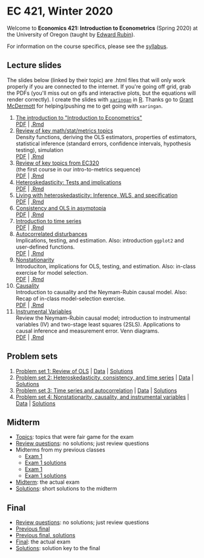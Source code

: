 # EC 421, Winter 2020

Welcome to **Economics 421: Introduction to Econometrics** (Spring 2020) at the University of Oregon (taught by [Edward Rubin](https://edrub.in)).

For information on the course specifics, please see the [syllabus](https://raw.githack.com/edrubin/EC421W20/master/Syllabus/syllabus.pdf).

## Lecture slides

The slides below (linked by their topic) are .html files that will only work properly if you are connected to the internet. If you're going off grid, grab the PDFs (you'll miss out on gifs and interactive plots, but the equations will render correctly). I create the slides with [`xaringan`](https://github.com/yihui/xaringan/wiki) in [R](cran.r-project.org). Thanks go to [Grant McDermott](grantmcdermott.com/) for helping/pushing me to get going with `xaringan`.

1. [The introduction to "Introduction to Econometrics"](https://raw.githack.com/edrubin/EC421W20/master/notes/01-intro/01-intro.html) <br> [PDF](https://raw.githack.com/edrubin/EC421W20/master/notes/01-intro/01-intro.pdf) | [.Rmd](https://github.com/edrubin/EC421W20/blob/master/notes/01-intro/01-intro.Rmd)
2. [Review of key math/stat/metrics topics](https://raw.githack.com/edrubin/EC421W20/master/notes/02-review/02-review.html)<br>Density functions, deriving the OLS estimators, properties of estimators, statistical inference (standard errors, confidence intervals, hypothesis testing), simulation <br> [PDF](https://raw.githack.com/edrubin/EC421W20/master/notes/02-review/02-review.pdf) | [.Rmd](https://github.com/edrubin/EC421W20/blob/master/notes/02-review/02-review.Rmd)
3. [Review of key topics from EC320](https://raw.githack.com/edrubin/EC421W20/master/notes/03-review/03-review.html)<br>(the first course in our intro-to-metrics sequence) <br> [PDF](https://raw.githack.com/edrubin/EC421W20/master/notes/03-review/03-review.pdf) | [.Rmd](https://github.com/edrubin/EC421W20/blob/master/notes/03-review/03-review.Rmd)
4. [Heteroskedasticity: Tests and implications](https://raw.githack.com/edrubin/EC421W20/master/notes/04-heteroskedasticity/04-heteroskedasticity.html) <br> [PDF](https://raw.githack.com/edrubin/EC421W20/master/notes/04-heteroskedasticity/04-heteroskedasticity.pdf) | [.Rmd](https://github.com/edrubin/EC421W20/blob/master/notes/04-heteroskedasticity/04-heteroskedasticity.Rmd)
5. [Living with heteroskedasticity: Inference, WLS, and specification](https://raw.githack.com/edrubin/EC421W20/master/notes/05-heteroskedasticity/05-heteroskedasticity.html) <br> [PDF](https://raw.githack.com/edrubin/EC421W20/master/notes/05-heteroskedasticity/05-heteroskedasticity.pdf) | [.Rmd](https://github.com/edrubin/EC421W20/blob/master/notes/05-heteroskedasticity/05-heteroskedasticity.Rmd)
6. [Consistency and OLS in asymptopia](https://raw.githack.com/edrubin/EC421W20/master/notes/06-consistency/06-consistency.html) <br> [PDF](https://raw.githack.com/edrubin/EC421W20/master/notes/06-consistency/06-consistency.pdf) | [.Rmd](https://github.com/edrubin/EC421W20/blob/master/notes/06-consistency/06-consistency.Rmd)
7. [Introduction to time series](https://raw.githack.com/edrubin/EC421W20/master/notes/07-timeseries/07-time-series.html) <br> [PDF](https://raw.githack.com/edrubin/EC421W20/master/notes/07-timeseries/07-time-series.pdf) | [.Rmd](https://github.com/edrubin/EC421W20/blob/master/notes/07-timeseries/07-time-series.Rmd)
8. [Autocorrelated disturbances](https://raw.githack.com/edrubin/EC421W20/master/notes/08-autocorrelation/08-autocorrelation.html)<br>Implications, testing, and estimation. Also: introduction `ggplot2` and user-defined functions. <br> [PDF](https://raw.githack.com/edrubin/EC421W20/master/notes/08-autocorrelation/08-autocorrelation.pdf) | [.Rmd](https://github.com/edrubin/EC421W20/blob/master/notes/08-autocorrelation/08-autocorrelation.Rmd)
9. [Nonstationarity](https://raw.githack.com/edrubin/EC421W20/master/notes/09-nonstationarity/09-nonstationarity.html)<br>Introduciton, implications for OLS, testing, and estimation. Also: in-class exercise for model selection. <br> [PDF](https://raw.githack.com/edrubin/EC421W20/master/notes/09-nonstationarity/09-nonstationarity.pdf) | [.Rmd](https://github.com/edrubin/EC421W20/blob/master/notes/09-nonstationarity/09-nonstationarity.Rmd)
10. [Causality](https://raw.githack.com/edrubin/EC421W20/master/notes/10-causality/10-causality.html)<br>Introduction to causality and the Neymam-Rubin causal model. Also: Recap of in-class model-selection exercise. <br> [PDF](https://raw.githack.com/edrubin/EC421W20/master/notes/10-causality/10-causality.pdf) | [.Rmd](https://github.com/edrubin/EC421W20/blob/master/notes/10-causality/10-causality.Rmd)
11. [Instrumental Variables](https://raw.githack.com/edrubin/EC421W20/master/notes/11-iv/11-iv.html)<br>Review the Neymam-Rubin causal model; introduction to instrumental variables (IV) and two-stage least squares (2SLS). Applications to causal inference and measurement error. Venn diagrams. <br> [PDF](https://raw.githack.com/edrubin/EC421W20/master/notes/11-iv/11-iv.pdf) | [.Rmd](https://github.com/edrubin/EC421W20/blob/master/notes/11-iv/11-iv.Rmd)

## Problem sets

1. [Problem set 1: Review of OLS](https://raw.githack.com/edrubin/EC421W20/master/problem-sets/001-assignment.pdf) | [Data](https://raw.githack.com/edrubin/EC421W20/master/problem-sets/001-data.csv) | [Solutions](https://raw.githack.com/edrubin/EC421W20/master/problem-sets/001-solutions.pdf)
2. [Problem set 2: Heteroskedasticity, consistency, and time series](https://raw.githack.com/edrubin/EC421W20/master/problem-sets/002-assignment.pdf) | [Data](https://raw.githack.com/edrubin/EC421W20/master/problem-sets/002-data.csv) | [Solutions](https://raw.githack.com/edrubin/EC421W20/master/problem-sets/002-solutions.pdf)
3. [Problem set 3: Time series and autocorrelation](https://raw.githack.com/edrubin/EC421W20/master/problem-sets/003-assignment.pdf) | [Data](https://raw.githack.com/edrubin/EC421W20/master/problem-sets/003-data.csv) | [Solutions](https://raw.githack.com/edrubin/EC421W20/master/problem-sets/003-solutions.pdf)
4. [Problem set 4: Nonstationarity, causality, and instrumental variables](https://raw.githack.com/edrubin/EC421W20/master/problem-sets/004-assignment.pdf) | [Data](https://raw.githack.com/edrubin/EC421W20/master/problem-sets/004-data.csv) | [Solutions](https://raw.githack.com/edrubin/EC421W20/master/problem-sets/004-solutions.pdf)

## Midterm

- [Topics](https://raw.githack.com/edrubin/EC421W20/master/midterm/midterm-prep/midterm_topics.pdf): topics that were fair game for the exam
- [Review questions](https://raw.githack.com/edrubin/EC421W20/master/midterm-prep/midterm_review.pdf): no solutions; just review questions
- Midterms from my previous classes
  - [Exam 1](https://raw.githack.com/edrubin/EC421W20/master/midterms-previous/practice_exam.pdf)
  - [Exam 1 solutions](https://raw.githack.com/edrubin/EC421W20/master/midterms-previous/practice_exam_key.pdf)
  - [Exam 1](https://raw.githack.com/edrubin/EC421W20/master/midterms-previous/practice_exam2.pdf)
  - [Exam 1 solutions](https://raw.githack.com/edrubin/EC421W20/master/midterms-previous/practice_exam2_key.pdf)
- [Midterm](https://raw.githack.com/edrubin/EC421W20/master/midterm/midterm.pdf): the actual exam
- [Solutions](https://raw.githack.com/edrubin/EC421W20/master/midterm/midterm-solutions.pdf): short solutions to the midterm

## Final

- [Review questions](https://raw.githack.com/edrubin/EC421W20/master/final/final-prep/final-review.pdf): no solutions; just review questions
- [Previous final](https://raw.githack.com/edrubin/EC421W20/master/final/final-prep/final-previous.pdf)
- [Previous final, solutions](https://raw.githack.com/edrubin/EC421W20/master/final/final-prep/final-previous-key.pdf)
- [Final](https://raw.githack.com/edrubin/EC421W20/master/final/final.pdf): the actual exam
- [Solutions](https://raw.githack.com/edrubin/EC421W20/master/final/final-solutions.pdf): solution key to the final

